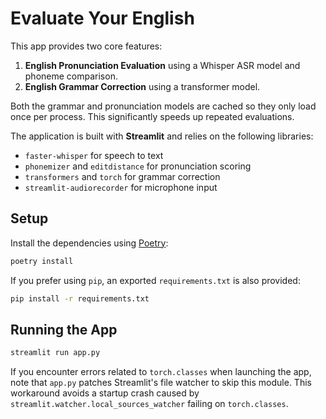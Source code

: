 # Evaluate Your English

This app provides two core features:

1. **English Pronunciation Evaluation** using a Whisper ASR model and phoneme comparison.
2. **English Grammar Correction** using a transformer model.

Both the grammar and pronunciation models are cached so they only load once per
process. This significantly speeds up repeated evaluations.

The application is built with **Streamlit** and relies on the following libraries:

- `faster-whisper` for speech to text
- `phonemizer` and `editdistance` for pronunciation scoring
- `transformers` and `torch` for grammar correction
- `streamlit-audiorecorder` for microphone input

## Setup

Install the dependencies using [Poetry](https://python-poetry.org):

```bash
poetry install
```

If you prefer using `pip`, an exported `requirements.txt` is also provided:

```bash
pip install -r requirements.txt
```

## Running the App

```bash
streamlit run app.py
```

If you encounter errors related to `torch.classes` when launching the
app, note that `app.py` patches Streamlit's file watcher to skip this
module. This workaround avoids a startup crash caused by
`streamlit.watcher.local_sources_watcher` failing on
`torch.classes`.
